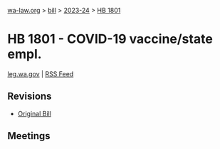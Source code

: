 [wa-law.org](/) > [bill](/bill/) > [2023-24](/bill/2023-24/) > [HB 1801](/bill/2023-24/hb/1801/)

# HB 1801 - COVID-19 vaccine/state empl.
[leg.wa.gov](https://app.leg.wa.gov/billsummary?BillNumber=1801&Year=2023&Initiative=false) | [RSS Feed](./rss.xml)

## Revisions
* [Original Bill](1/)

## Meetings